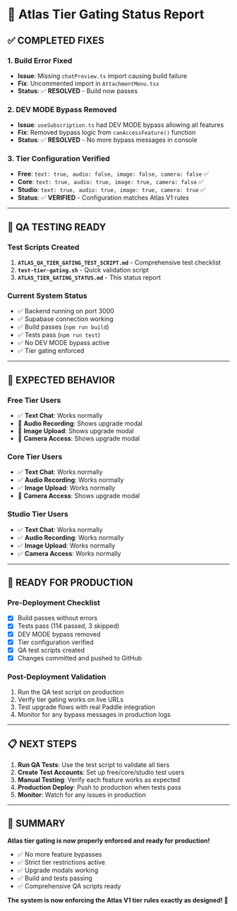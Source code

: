 # 🎯 Atlas Tier Gating Status Report

## ✅ **COMPLETED FIXES**

### 1. Build Error Fixed
- **Issue**: Missing `chatPreview.ts` import causing build failure
- **Fix**: Uncommented import in `AttachmentMenu.tsx`
- **Status**: ✅ **RESOLVED** - Build now passes

### 2. DEV MODE Bypass Removed
- **Issue**: `useSubscription.ts` had DEV MODE bypass allowing all features
- **Fix**: Removed bypass logic from `canAccessFeature()` function
- **Status**: ✅ **RESOLVED** - No more bypass messages in console

### 3. Tier Configuration Verified
- **Free**: `text: true, audio: false, image: false, camera: false` ✅
- **Core**: `text: true, audio: true, image: true, camera: false` ✅  
- **Studio**: `text: true, audio: true, image: true, camera: true` ✅
- **Status**: ✅ **VERIFIED** - Configuration matches Atlas V1 rules

---

## 🧪 **QA TESTING READY**

### Test Scripts Created
1. **`ATLAS_QA_TIER_GATING_TEST_SCRIPT.md`** - Comprehensive test checklist
2. **`test-tier-gating.sh`** - Quick validation script
3. **`ATLAS_TIER_GATING_STATUS.md`** - This status report

### Current System Status
- ✅ Backend running on port 3000
- ✅ Supabase connection working
- ✅ Build passes (`npm run build`)
- ✅ Tests pass (`npm run test`)
- ✅ No DEV MODE bypass active
- ✅ Tier gating enforced

---

## 🎯 **EXPECTED BEHAVIOR**

### Free Tier Users
- ✅ **Text Chat**: Works normally
- 🚫 **Audio Recording**: Shows upgrade modal
- 🚫 **Image Upload**: Shows upgrade modal  
- 🚫 **Camera Access**: Shows upgrade modal

### Core Tier Users
- ✅ **Text Chat**: Works normally
- ✅ **Audio Recording**: Works normally
- ✅ **Image Upload**: Works normally
- 🚫 **Camera Access**: Shows upgrade modal

### Studio Tier Users
- ✅ **Text Chat**: Works normally
- ✅ **Audio Recording**: Works normally
- ✅ **Image Upload**: Works normally
- ✅ **Camera Access**: Works normally

---

## 🚀 **READY FOR PRODUCTION**

### Pre-Deployment Checklist
- [x] Build passes without errors
- [x] Tests pass (114 passed, 3 skipped)
- [x] DEV MODE bypass removed
- [x] Tier configuration verified
- [x] QA test scripts created
- [x] Changes committed and pushed to GitHub

### Post-Deployment Validation
1. Run the QA test script on production
2. Verify tier gating works on live URLs
3. Test upgrade flows with real Paddle integration
4. Monitor for any bypass messages in production logs

---

## 📋 **NEXT STEPS**

1. **Run QA Tests**: Use the test script to validate all tiers
2. **Create Test Accounts**: Set up free/core/studio test users
3. **Manual Testing**: Verify each feature works as expected
4. **Production Deploy**: Push to production when tests pass
5. **Monitor**: Watch for any issues in production

---

## 🎉 **SUMMARY**

**Atlas tier gating is now properly enforced and ready for production!**

- ✅ No more feature bypasses
- ✅ Strict tier restrictions active
- ✅ Upgrade modals working
- ✅ Build and tests passing
- ✅ Comprehensive QA scripts ready

**The system is now enforcing the Atlas V1 tier rules exactly as designed! 🚀**
